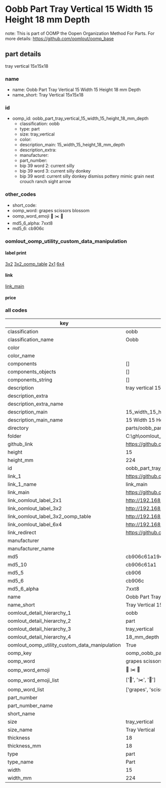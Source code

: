 # Oobb Part Tray Vertical 15 Width 15 Height 18 mm Depth  

note: This is part of OOMP the Oopen Organization Method For Parts. For more details: https://github.com/oomlout/oomp_base

##  part details
  



tray vertical 15x15x18



### name
* name: Oobb Part Tray Vertical 15 Width 15 Height 18 mm Depth
* name_short: Tray Vertical 15x15x18 
### id
* oomp_id: oobb_part_tray_vertical_15_width_15_height_18_mm_depth
  * classification: oobb
  * type: part
  * size: tray_vertical
  * color: 
  * description_main: 15_width_15_height_18_mm_depth
  * description_extra: 
  * manufacturer: 
  * part_number: 
  * bip 39 word 2: current silly
  * bip 39 word 3: current silly donkey
  * bip 39 word: current silly donkey dismiss pottery mimic grain nest crouch ranch sight arrow

### other_codes
* short_code: 
* oomp_word: grapes scissors blossom
* oomp_word_emoji :grapes: :scissors: :blossom:
* md5_6_alpha: 7xxt8
* md5_6: cb906c






### oomlout_oomp_utility_custom_data_manipulation
#### label print
[3x2](http://192.168.1.245:1112/?label=oomp%207xxt8)
[3x2_oomp_table](http://192.168.1.108:1112/?label=oomp%207xxt8)
[2x1](http://192.168.1.242:1112/?label=oomp%207xxt8)
[6x4](http://192.168.1.55:1112/?label=oomp%207xxt8)    

#### link

[link_main](https://github.com/oomlout/oomlout_oobb_version_4_generated_parts/tree/main/navigation_oomp/oobb/part/tray_vertical/15_width_15_height_18_mm_depth/part)                              

#### price







### all codes 
| key | value |  
| --- | --- |  
| classification | oobb |  
| classification_name | Oobb |  
| color |  |  
| color_name |  |  
| components | [] |  
| components_objects | [] |  
| components_string | [] |  
| description | tray vertical 15x15x18 |  
| description_extra |  |  
| description_extra_name |  |  
| description_main | 15_width_15_height_18_mm_depth |  
| description_main_name | 15 Width 15 Height 18 mm Depth |  
| directory | parts/oobb_part_tray_vertical_15_width_15_height_18_mm_depth |  
| folder | C:\gh\oomlout_oobb_version_4_generated_parts\parts\oobb_part_tray_vertical_15_width_15_height_18_mm_depth |  
| github_link | https://github.com/oomlout/oomlout_oomp_part_src/tree/main/parts/oobb_part_tray_vertical_15_width_15_height_18_mm_depth |  
| height | 15 |  
| height_mm | 224 |  
| id | oobb_part_tray_vertical_15_width_15_height_18_mm_depth |  
| link_1 | https://github.com/oomlout/oomlout_oobb_version_4_generated_parts/tree/main/navigation_oomp/oobb/part/tray_vertical/15_width_15_height_18_mm_depth/part |  
| link_1_name | link_main |  
| link_main | https://github.com/oomlout/oomlout_oobb_version_4_generated_parts/tree/main/navigation_oomp/oobb/part/tray_vertical/15_width_15_height_18_mm_depth/part |  
| link_oomlout_label_2x1 | http://192.168.1.242:1112/?label=oomp%207xxt8 |  
| link_oomlout_label_3x2 | http://192.168.1.245:1112/?label=oomp%207xxt8 |  
| link_oomlout_label_3x2_oomp_table | http://192.168.1.108:1112/?label=oomp%207xxt8 |  
| link_oomlout_label_6x4 | http://192.168.1.55:1112/?label=oomp%207xxt8 |  
| link_redirect | https://github.com/oomlout/oomlout_oobb_version_4_generated_parts/tree/main/parts/oobb_tray_vertical_15_15_18 |  
| manufacturer |  |  
| manufacturer_name |  |  
| md5 | cb906c61a1948cb2335473f4827229b0 |  
| md5_10 | cb906c61a1 |  
| md5_5 | cb906 |  
| md5_6 | cb906c |  
| md5_6_alpha | 7xxt8 |  
| name | Oobb Part Tray Vertical 15 Width 15 Height 18 mm Depth |  
| name_short | Tray Vertical 15x15x18  |  
| oomlout_detail_hierarchy_1 | oobb |  
| oomlout_detail_hierarchy_2 | part |  
| oomlout_detail_hierarchy_3 | tray_vertical |  
| oomlout_detail_hierarchy_4 | 18_mm_depth |  
| oomlout_oomp_utility_custom_data_manipulation | True |  
| oomp_key | oomp_oobb_part_tray_vertical_15_width_15_height_18_mm_depth |  
| oomp_word | grapes scissors blossom |  
| oomp_word_emoji | :grapes: :scissors: :blossom: |  
| oomp_word_emoji_list | [':grapes:', ':scissors:', ':blossom:'] |  
| oomp_word_list | ['grapes', 'scissors', 'blossom'] |  
| part_number |  |  
| part_number_name |  |  
| short_name |  |  
| size | tray_vertical |  
| size_name | Tray Vertical |  
| thickness | 18 |  
| thickness_mm | 18 |  
| type | part |  
| type_name | Part |  
| width | 15 |  
| width_mm | 224 |  
